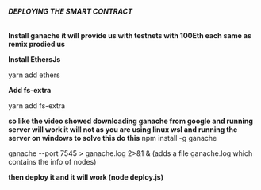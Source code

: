###### **DEPLOYING THE SMART CONTRACT**



**Install ganache it will provide us with testnets with 100Eth each same as remix prodied us**



**Install EthersJs**

yarn add ethers



**Add fs-extra**

yarn add fs-extra



**so like the video showed downloading ganache from google and running server will work it will not as you are using linux wsl and running the server on windows to solve this do this**
npm install -g ganache

ganache --port 7545 > ganache.log 2>\&1 \& (adds a file ganache.log which contains the info of nodes)



**then deploy it and it will work (node deploy.js)**

